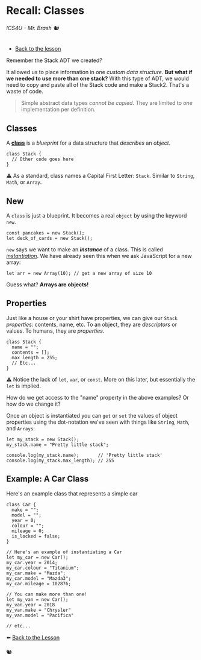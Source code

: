 # Recall: Classes

###### ICS4U - Mr. Brash 🐿️

- [Back to the lesson](./README.md)


Remember the Stack ADT we created?

It  allowed us to place information in one _custom data structure_. **But what if we needed to use more than one stack?** With this type of ADT, we would need to copy and paste all of the Stack code and make a Stack2. That's a waste of code.

> Simple abstract data types _cannot be copied_. They are limited to _one_ implementation per definition.

## Classes
A **[class](https://brilliant.org/wiki/classes-oop/)** is a _blueprint_ for a data structure that _describes_ an _object_.

```JS
class Stack {
  // Other code goes here
}
```

⚠️ As a standard, class names a Capital First Letter: `Stack`. Similar to `String`, `Math`, or `Array`.



## New

A `class` is just a blueprint. It becomes a real `object` by using the keyword `new`.

```JS
const pancakes = new Stack();
let deck_of_cards = new Stack();
```

`new` says we want to make an **_instance_** of a class. This is called _[instantiation](https://www.techtarget.com/whatis/definition/instantiation)_. We have already seen this when we ask JavaScript for a new array:

```JS
let arr = new Array(10); // get a new array of size 10
```

Guess what? **Arrays are objects!**

## Properties

Just like a house or your shirt have properties, we can give our `Stack` _properties_: contents, name, etc. To an object, they are _descriptors_ or values. To humans, they are _properties_.

```JS
class Stack {
  name = "";
  contents = [];
  max_length = 255;
  // Etc...
}
```

⚠️ Notice the lack of `let`, `var`, or `const`. More on this later, but essentially the `let` is implied. 


How do we get access to the "name" property in the above examples? Or how do we change it?

Once an object is instantiated you can `get` or `set` the values of object properties using the dot-notation we've seen with things like `String`, `Math`, and `Arrays`:
```JS
let my_stack = new Stack();
my_stack.name = "Pretty little stack";

console.log(my_stack.name);       // 'Pretty little stack'
console.log(my_stack.max_length); // 255
```

## Example: A Car Class

Here's an example class that represents a simple car
```JS
class Car {
  make = "";
  model = "";
  year = 0;
  colour = "";
  mileage = 0;
  is_locked = false;
}

// Here's an example of instantiating a Car
let my_car = new Car();
my_car.year = 2014;
my_car.colour = "Titanium";
my_car.make = "Mazda";
my_car.model = "Mazda3";
my_car.mileage = 102876;

// You can make more than one!
let my_van = new Car();
my_van.year = 2018
my_van.make = "Chrysler"
my_van.model = "Pacifica"

// etc...
```

⬅️ [Back to the Lesson](./README.md)

🐿️
